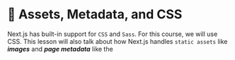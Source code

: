 # 🍹 Assets, Metadata, and CSS

Next.js has built-in support for `CSS` and `Sass`. For this course, we will use CSS.
This lesson will also talk about how Next.js handles `static assets` like _**images**_ and _**page metadata**_ like the **_<title>_** tag.

&nbsp;

## Assets

- Next.js can serve static files, like images, under a folder called `public` in the root directory. Files inside `public` can then be referenced by your code starting from _**the base URL(`/`)**_.

```javascript
<Image src="/images/profile.jpg" alt="Your Name" />
```

&nbsp;

- `next/image` is an extension of the HTML `<img>` element, evolved for the modern web. Next.js also has support for Image Optimization by default.

```javascript
import Image from "next/image";
```

&nbsp;

- Instead of optimizing images at build time, Next.js `optimizes images on-demand`, as users request them. Unlike static site generators and static-only solutions, your `build times aren't increased`, whether shipping 10 images or 10 million images.

```javascript
<Image
  height={144} // Desired size with correct aspect ratio
  width={144} // Desired size with correct aspect ratio
/>
```

&nbsp;

- `Images are lazy loaded` by default. That means your page speed isn't penalized for images outside the viewport. Images load as they are `scrolled into viewport`.

&nbsp;

## Head

- `<Head>` is a React component that is `built into Next.js`. It allows you to modify the `<head>` of a page.
- You can import the `Head` component from the `next/head` module.

```javascript
import Head from "next/head";
```

&nbsp;

- If you want to modify the metadata of the page, you can use `<Head>`. You can add the `<Head>` component on each page.

```javascript
<Head>
  <title>Create Next App</title>
  <link rel="icon" href="/favicon.ico" />
</Head>
<h1>First Post</h1>
```

&nbsp;

## CSS Styling

- Next.js has built-in support for styled-jsx, but you can also use other popular CSS-in-JS libraries like styled-components or emotion.
- Next.js has built-in support for CSS and Sass which allows you to import `.css` and `.scss` files. Using popular CSS libraries like Tailwind CSS is also supported.

&nbsp;

- Create a file called `components/layout.module.css` with the following content

```css
.container {
  max-width: 36rem;
  padding: 0 1rem;
  margin: 3rem auto 6rem;
}
```

&nbsp;

- To use this `container` class inside `components/layout.js`, you need to
  - import the CSS file and assign a name to it, like `styles`
  - use `styles.container` as the `className`

```javascript
import styles from "./layout.module.css";

export default function Layout({ children }) {
  return <div className={styles.container}>{children}</div>;
}
```

&nbsp;

- CSS Modules automatically generates unique class names. As long as you use CSS Modules, you don't have to worry about class name collisions.
- Next.js's `code splitting` feature works on CSS Modules as well. It ensures the `minimal amount of CSS is loaded` for each page. This results in smaller bundle sizes.
- CSS Modules are extracted from the JS bundles at build time and generate `.css` files that are loaded automatically by Next.js

&nbsp;

## Global Styles

- To load global CSS files, create a file called `pages/_app.js` with the following content

```javascript
export default function App({ Component, pageProps }) {
  return <Component {...pageProps} />;
}
```

- This `App` component is the top-level component which will `be common across all the different pages`. You can use this `App` component to keep state when navigating between pages, for example.

- In Next.js, you can `add global CSS files by importing them from` _**`pages/_app.js`**_. You cannot import global CSS anywhere else. The reason that global CSS can't be imported outside of `pages/_app.js` is that global CSS affects all elements on the page.

&nbsp;

## Extra

- `classnames` is a simple library that lets you toggle class names easily. You can install it.

- Out of the box, with no configuration, Next.js compiles CSS using PostCSS. To customize postCSS config, you create a top-level file called `postcss.config.js`. This is useful if you're using libraries like Tailwind CSS.

&nbsp;

---

Reference: https://nextjs.org/docs/basic-features/static-file-serving, https://nextjs.org/docs/api-reference/next/head, https://nextjs.org/learn/basics/assets-metadata-css
